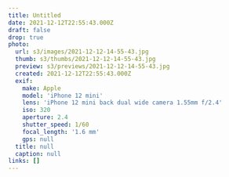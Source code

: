 ```yaml
---
title: Untitled
date: 2021-12-12T22:55:43.000Z
draft: false
drop: true
photo:
  url: s3/images/2021-12-12-14-55-43.jpg
  thumb: s3/thumbs/2021-12-12-14-55-43.jpg
  preview: s3/previews/2021-12-12-14-55-43.jpg
  created: 2021-12-12T22:55:43.000Z
  exif:
    make: Apple
    model: 'iPhone 12 mini'
    lens: 'iPhone 12 mini back dual wide camera 1.55mm f/2.4'
    iso: 320
    aperture: 2.4
    shutter_speed: 1/60
    focal_length: '1.6 mm'
    gps: null
  title: null
  caption: null
links: []
---
```

